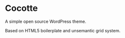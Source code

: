 Cocotte
=======

A simple open source WordPress theme.

Based on HTML5 boilerplate and unsemantic grid system.

